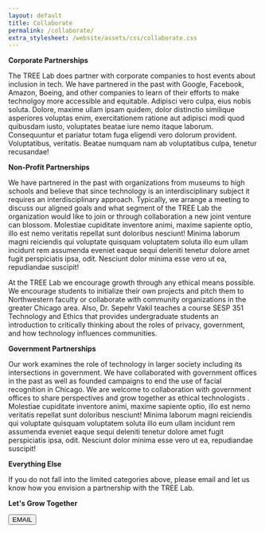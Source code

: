 ```yaml
---
layout: default
title: Collaborate
permalink: /collaborate/
extra_stylesheet: /website/assets/css/collaborate.css
---
```

  <div class="method_details">
    <p class="underline-border"><b>Corporate Partnerships</b></p>
    <p>The TREE Lab does partner with corporate companies to host events about inclusion in tech. We have partnered in the past with Google, Facebook, Amazon, Boeing, and other companies to learn of their efforts to make technolgoy more accessible and equitable. Adipisci vero culpa, eius nobis soluta. Dolore, maxime ullam ipsam quidem, dolor distinctio similique asperiores voluptas enim, exercitationem ratione aut adipisci modi quod quibusdam iusto, voluptates beatae iure nemo itaque laborum. Consequuntur et pariatur totam fuga eligendi vero dolorum provident. Voluptatibus, veritatis. Beatae numquam nam ab voluptatibus culpa, tenetur recusandae!</p>
    <p class="underline-border"><b>Non-Profit Partnerships</b></p>
    <p>We have partnered in the past with organizations from museums to high schools and believe that since technology is an interdisciplinary subject it requires an interdisciplinary approach. Typically, we arrange a meeting to discuss our aligned goals and what segment of the TREE Lab the organization would like to join or through collaboration a new joint venture can blossom. Molestiae cupiditate inventore animi, maxime sapiente optio, illo est nemo veritatis repellat sunt doloribus nesciunt! Minima laborum magni reiciendis qui voluptate quisquam voluptatem soluta illo eum ullam incidunt rem assumenda eveniet eaque sequi deleniti tenetur dolore amet fugit perspiciatis ipsa, odit. Nesciunt dolor minima esse vero ut ea, repudiandae suscipit!</p>
    <p>At the TREE Lab we encourage growth through any ethical means possible. We encourage students to initialize their own projects and pitch them to Northwestern faculty or collaborate with community organizations in the greater Chicago area. Also, Dr. Sepehr Vakil teaches a course SESP 351 Technology and Ethics that provides undergraduate students an introduction to critically thinking about the roles of privacy, government, and how technology influences communities. </p>
    <p class="underline-border"><b>Government Partnerships</b></p>
    <p>Our work examines the role of technology in larger society including its intersections in government. We have collaborated with government offices in the past as well as founded campaigns to end the use of facial recognition in Chicago. We are welcome to collaboration with government offices to share perspectives and grow together as ethical technologists . Molestiae cupiditate inventore animi, maxime sapiente optio, illo est nemo veritatis repellat sunt doloribus nesciunt! Minima laborum magni reiciendis qui voluptate quisquam voluptatem soluta illo eum ullam incidunt rem assumenda eveniet eaque sequi deleniti tenetur dolore amet fugit perspiciatis ipsa, odit. Nesciunt dolor minima esse vero ut ea, repudiandae suscipit!</p>
    <p class="underline-border"><b>Everything Else</b></p>
    <p>If you do not fall into the limited categories above, please email and let us know how you envision a partnership with the TREE Lab.</p>
  </div>
  <div class="bottom-buttons">
    <div class="card">
      <p><b>Let's Grow Together</b></p>
      <div>
        <button onclick="window.location.href='mailto:sepehr.vakil@northwestern.edu'">EMAIL</button>
      </div>
    </div>
  </div>
